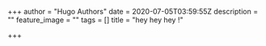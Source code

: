 +++
author = "Hugo Authors"
date = 2020-07-05T03:59:55Z
description = ""
feature_image = ""
tags = []
title = "hey hey hey !"

+++
